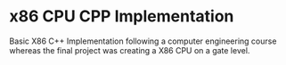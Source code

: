# x86 CPU CPP Implementation
 Basic X86 C++ Implementation following a computer engineering course whereas the final project was creating a X86 CPU on a gate level. 
